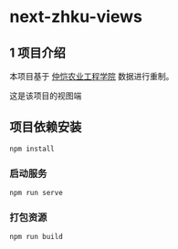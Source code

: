 # next-zhku-views

## 1 项目介绍

本项目基于 [仲恺农业工程学院](https://www.zhku.edu.cn/) 数据进行重制。

这是该项目的视图端

## 项目依赖安装

```
npm install
```

### 启动服务

```
npm run serve
```

### 打包资源

```
npm run build
```
